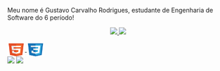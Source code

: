   Meu nome é Gustavo Carvalho Rodrigues, estudante de Engenharia de Software do 6 período!
<div align="center">
  <a href="https://github.com/GustavoCarvalhoRodrigues">
  <img height="180em" src="https://github-readme-stats.vercel.app/api?username=GustavoCarvalhoRodrigues&show_icons=true&theme=dracula&include_all_commits=true&count_private=true"/>
  <img height="180em" src="https://github-readme-stats.vercel.app/api/top-langs/?username=GustavoCarvalhoRodrigues&layout=compact&langs_count=7&theme=dracula"/>
</div>
<div style="display: inline_block"><br>
  <img align="center" alt="Gu-HTML" height="30" width="40" src="https://raw.githubusercontent.com/devicons/devicon/master/icons/html5/html5-original.svg">
  <img align="center" alt="Gu-CSS" height="30" width="40" src="https://raw.githubusercontent.com/devicons/devicon/master/icons/css3/css3-original.svg">
</div>
  
 
 
<div> 
  <a href="https://www.instagram.com/gustavo.cr20/" target="_blank"><img src="https://img.shields.io/badge/-Instagram-%23E4405F?style=for-the-badge&logo=instagram&logoColor=white"></a>
  <a href="https://www.linkedin.com/in/gustavo-carvalho-7a7942226/" target="_blank"><img src="https://img.shields.io/badge/-LinkedIn-%230077B5?style=for-the-badge&logo=linkedin&logoColor=white"></a> 
 
 
 
</div>
